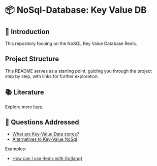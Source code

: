 # 📦 NoSql-Database: Key Value DB

## 🤖 Introduction

This repository focuing on the NoSQL Key Value Database Redis.

## Project Structure

This README serves as a starting point, guiding you through the project step by step, with links for further exploration.

## 📚 Literature

Explore more [here](./literature/README.md).

## 🦆 Questions Addressed

- [What are Key-Value Data stores?](./main/README.md#)
- [Alternatives to Key-Value NoSql](./main/README.md#)

Examples:

- [How can I use Redis with Go(lang)](./examples/README.md)
